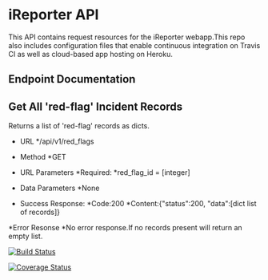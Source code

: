 # iReporter API #
This API contains request resources for the iReporter webapp.This repo also includes configuration files that enable continuous integration on Travis CI as well as cloud-based app hosting on Heroku.

## Endpoint Documentation ##

## Get All 'red-flag' Incident Records ##
Returns a list of 'red-flag' records as dicts.

* URL
  */api/v1/red_flags

* Method
  *GET

* URL Parameters
  *Required:
  *red_flag_id = [integer]

* Data Parameters
  *None
  
 * Success Response:
    *Code:200
    *Content:{"status":200, "data":[dict list of records]}
 
 *Error Resonse
   *No error response.If no records present will return an empty list.
 
[![Build Status](https://travis-ci.org/Kyppy/API.svg?branch=develop)](https://travis-ci.org/Kyppy/API)

[![Coverage Status](https://coveralls.io/repos/github/Kyppy/API/badge.svg?branch=develop)](https://coveralls.io/github/Kyppy/API?branch=develop)
